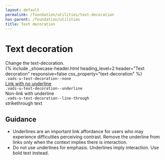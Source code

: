 ```yaml
---
layout: default
permalink: /foundation/utilities/text-decoration
has-parent: /foundation/utilities
title: Text decoration
---
```


# Text decoration

<div class="va-introtext" markdown="1">
Change the text-decoration.
</div>

<div class="site-showcase">
  {%
    include _showcase-header.html
    heading_level=2
    header="Text decoration"
    responsive=false
    css_property="text-decoration"
  %}
  <div class="vads-l-row vads-u-flex-direction--column">
    <div class="site-showcase__col vads-l-row vads-u-align-items--flex-start vads-u-border-top--0">
      <div class="vads-l-col--12 medium-screen:vads-l-col--6">
          <code class="code">.vads-u-text-decoration--none</code>
      </div>
      <div class="vads-l-col--12 medium-screen:vads-l-col--6">
        <a href="javascript:void();" class="vads-u-text-decoration--none">Link with no underline</a>
      </div>
    </div>
    <div class="site-showcase__col vads-l-row vads-u-align-items--flex-start">
      <div class="vads-l-col--12 medium-screen:vads-l-col--6">
          <code class="code">.vads-u-text-decoration--underline</code>
      </div>
      <div class="vads-l-col--12 medium-screen:vads-l-col--6">
        <span class="vads-u-text-decoration--underline">Non-link with underline</span>
      </div>
    </div>
    <div class="site-showcase__col vads-l-row vads-u-align-items--flex-start">
      <div class="vads-l-col--12 medium-screen:vads-l-col--6">
          <code class="code">.vads-u-text-decoration--line-through</code>
      </div>
      <div class="vads-l-col--12 medium-screen:vads-l-col--6">
        <span class="vads-u-text-decoration--line-through">strikethrough text</span>
      </div>
    </div>
  </div>
</div>

## Guidance

- Underlines are an important link affordance for users who may experience difficulties perceiving contrast. Remove the underline from links only when the context implies there is interaction.
- Do not use underlines for emphasis. Underlines imply interaction. Use bold text instead.
